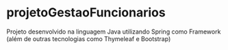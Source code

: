 # projetoGestaoFuncionarios
Projeto desenvolvido na linguagem Java utilizando Spring como Framework (além de outras tecnologias como Thymeleaf e Bootstrap)

